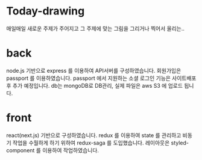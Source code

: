 # Today-drawing
매일매일 새로운 주제가 주어지고 그 주제에 맞는 그림을 그리거나 찍어서 올리는..

# back
node.js 기반으로 express 를 이용하여 API서버를 구성하였습니다.
회원가입은 passport 를 이용하였습니다. passport 에서 지원하는 소셜 로그인 기능은 사이트배포 후 추가 예정입니다.
db는 mongoDB로 DB관리, 실제 파일은 aws S3 에 업로드 됩니다.

# front
react(next.js) 기반으로 구성하였습니다.
redux 를 이용하여 state 를 관리하고 비동기 작업을 수월하게 하기 위하여 redux-saga 를 도입했습니다.
레이아웃은 styled-component 를 이용하여 작업하였습니다.

